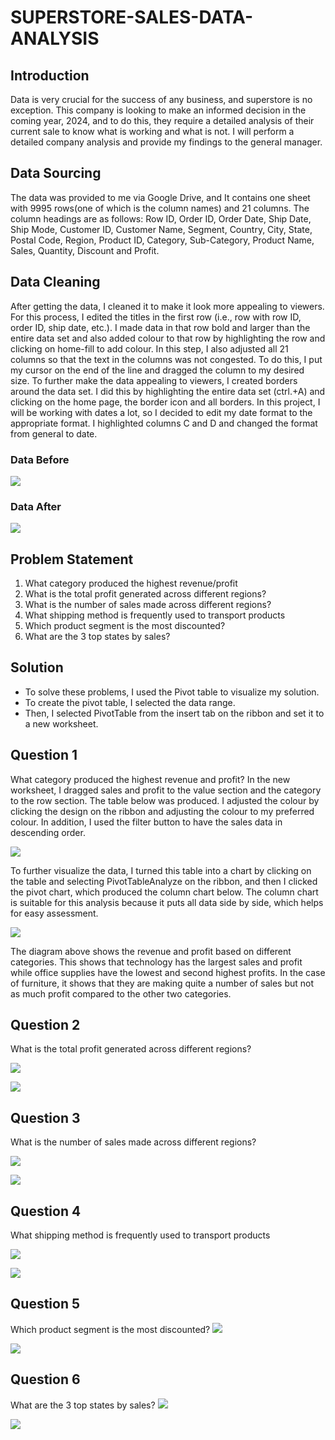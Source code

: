 # SUPERSTORE-SALES-DATA-ANALYSIS
## Introduction 
Data is very crucial for the success of any business, and superstore is no exception. This company is looking to make an informed decision in the coming year, 2024, and to do this, they require a detailed analysis of their current sale to know what is working and what is not. I will perform a detailed company analysis and provide my findings to the general manager. 
## Data Sourcing 
The data was provided to me via Google Drive, and It contains one sheet with 9995 rows(one of which is the column names) and 21 columns. The column headings are as follows: Row ID, Order ID, Order Date, Ship Date, Ship Mode, Customer ID, Customer Name, Segment, Country, City, State, Postal Code, Region, Product ID, Category, Sub-Category, Product Name, Sales, Quantity, Discount and Profit.

## Data Cleaning 
After getting the data,  I cleaned it to make it look more appealing to viewers. For this process, I edited the titles in the first row (i.e., row with row ID, order ID, ship date, etc.). I made data in that row bold and larger than the entire data set and also added colour to that row by highlighting the row and clicking on home-fill to add colour. In this step, I also adjusted all 21 columns so that the text in the columns was not congested. To do this, I put my cursor on the end of the line and dragged the column to my desired size. To further make the data appealing to viewers, I created borders around the data set. I did this by highlighting the entire data set (ctrl.+A) and clicking on the home page, the border icon and all borders. In this project, I will be working with dates a lot, so I decided to edit my date format to the appropriate format. I highlighted columns C and D  and changed the format from general to date.

### Data Before 
![](Initial_Data.jpg) 


### Data After
![](Edited_Data.jpg) 

## Problem Statement 
1. What category produced the highest revenue/profit 
2. What is the total profit generated across different regions? 
3. What is the number of sales made across different regions?
4. What shipping method is frequently used to transport products 
5. Which product segment is the most discounted? 
6. What are the 3 top states by sales? 

## Solution 
- To solve these problems, I used the Pivot table to visualize my solution.
- To create the pivot table, I selected the data range. 
- Then, I selected PivotTable from the insert tab on the ribbon and set it to a new worksheet.

## Question 1 
What category produced the highest revenue and profit? 
In the new worksheet, I dragged sales and profit to the value section and the category to the row section. The table below was produced. I adjusted the colour by clicking the design on the ribbon and adjusting the colour to my preferred colour. In addition, I used the filter button to have the sales data in descending order. 

![](Question1_Analysis.jpg) 

To further visualize the data, I turned this table into a chart by clicking on the table and selecting PivotTableAnalyze on the ribbon, and then I clicked the pivot chart, which produced the column chart below. The column chart is suitable for this analysis because it puts all data side by side, which helps for easy assessment. 

![](Question1_Visuals.jpg) 

The diagram above shows the revenue and profit based on different categories. This shows that technology has the largest sales and profit while office supplies have the lowest and second highest profits. In the case of furniture, it shows that they are making quite a number of sales but not as much profit compared to the other two categories.

## Question 2 
 What is the total profit generated across different regions? 



 ![](Question2_Analysis.jpg) 


 ![](Question2_Visuals.jpg) 



 ## Question 3 
 What is the number of sales made across different regions?

  ![](Question3_Analysis.jpg) 


 ![](Question3_Visuals.jpg) 


 ## Question 4 
 What shipping method is frequently used to transport products 

  ![](Question4_Analysis.jpg) 


 ![](Question4_Visuals.jpg) 

 ## Question 5 
 Which product segment is the most discounted? 
  ![](Question5_Analysis.jpg) 


 ![](Question5_Visuals.jpg) 

 ## Question 6 

 What are the 3 top states by sales? 
  ![](Question6_Analysis.jpg) 


 ![](Question6_Visuals.jpg) 
 

